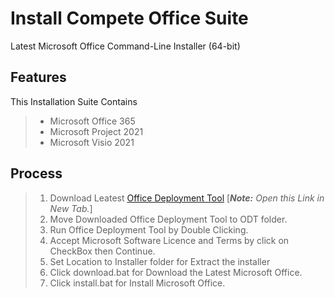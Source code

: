 # Install Compete Office Suite
Latest Microsoft Office Command-Line Installer (64-bit)

## Features

This Installation Suite Contains
> * Microsoft Office 365
> * Microsoft Project 2021
> * Microsoft Visio 2021

## Process

> 1. Download Leatest [Office Deployment Tool](https://www.microsoft.com/en-us/download/confirmation.aspx?id=49117) [_**Note:** Open this Link in New Tab._]
> 1. Move Downloaded Office Deployment Tool to ODT folder.
> 1. Run Office Deployment Tool by Double Clicking.
> 1. Accept Microsoft Software Licence and Terms by click on CheckBox then Continue.
> 1. Set Location to Installer folder for Extract the installer
> 1. Click download.bat for Download the Latest Microsoft Office.
> 1. Click install.bat for Install Microsoft Office.
